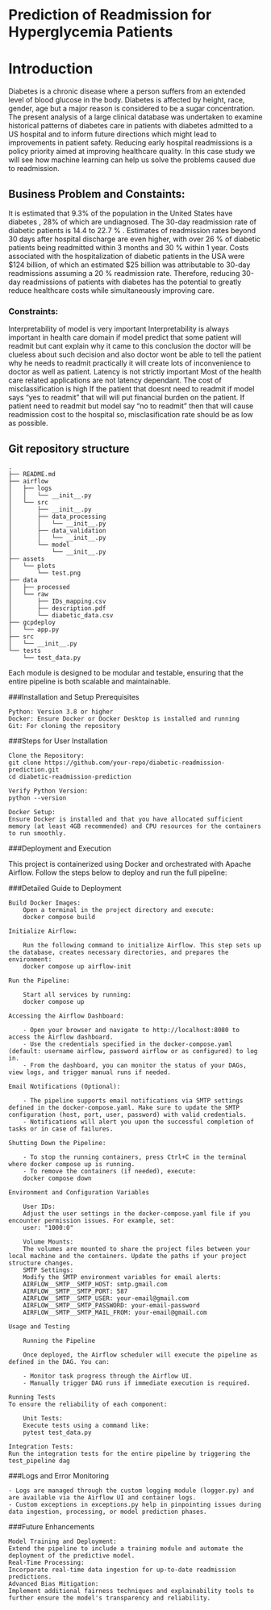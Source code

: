# Prediction of Readmission for Hyperglycemia Patients

# Introduction
Diabetes is a chronic disease where a person suffers from an extended level of blood glucose in the body. Diabetes is affected by height, race, gender, age but a major reason is considered to be a sugar concentration. The present analysis of a large clinical database was undertaken to examine historical patterns of diabetes care in patients with diabetes admitted to a US hospital and to inform future directions which might lead to improvements in patient safety. Reducing early hospital readmissions is a policy priority aimed at improving healthcare quality. In this case study we will see how machine learning can help us solve the problems caused due to readmission.

## Business Problem and Constaints:
It is estimated that 9.3% of the population in the United States have diabetes , 28% of which are undiagnosed. The 30-day readmission rate of diabetic patients is 14.4 to 22.7 % . Estimates of readmission rates beyond 30 days after hospital discharge are even higher, with over 26 % of diabetic patients being readmitted within 3 months and 30 % within 1 year. Costs associated with the hospitalization of diabetic patients in the USA were $124 billion, of which an estimated $25 billion was attributable to 30-day readmissions assuming a 20 % readmission rate. Therefore, reducing 30-day readmissions of patients with diabetes has the potential to greatly reduce healthcare costs while simultaneously improving care.

### Constraints:
Interpretability of model is very important Interpretability is always important in health care domain if model predict that some patient will readmit but cant explain why it came to this conclusion the doctor will be clueless about such decision and also doctor wont be able to tell the patient why he needs to readmit practically it will create lots of inconvenience to doctor as well as patient.
Latency is not strictly important Most of the health care related applications are not latency dependant.
The cost of misclassification is high If the patient that doesnt need to readmit if model says “yes to readmit” that will will put financial burden on the patient. If patient need to readmit but model say “no to readmit” then that will cause readmission cost to the hospital so, misclasification rate should be as low as possible.

## Git repository structure
```plaintext
.
├── README.md
├── airflow
│   ├── logs
│   │   └── __init__.py
│   └── src
│       ├── __init__.py
│       ├── data_processing
│       │   └── __init__.py
│       ├── data_validation
│       │   └── __init__.py
│       └── model
│           └── __init__.py
├── assets
│   └── plots
│       └── test.png
├── data
│   ├── processed
│   └── raw
│       ├── IDs_mapping.csv
│       ├── description.pdf
│       └── diabetic_data.csv
├── gcpdeploy
│   └── app.py
├── src
│   └── __init__.py
└── tests
    └── test_data.py

```

Each module is designed to be modular and testable, ensuring that the entire pipeline is both scalable and maintainable.

###Installation and Setup
Prerequisites

    Python: Version 3.8 or higher
    Docker: Ensure Docker or Docker Desktop is installed and running
    Git: For cloning the repository

###Steps for User Installation

    Clone the Repository:
    git clone https://github.com/your-repo/diabetic-readmission-prediction.git
    cd diabetic-readmission-prediction

    Verify Python Version:
    python --version

    Docker Setup:
    Ensure Docker is installed and that you have allocated sufficient memory (at least 4GB recommended) and CPU resources for the containers to run smoothly.

###Deployment and Execution

This project is containerized using Docker and orchestrated with Apache Airflow. Follow the steps below to deploy and run the full pipeline:

###Detailed Guide to Deployment

    Build Docker Images:
        Open a terminal in the project directory and execute:
        docker compose build

    Initialize Airflow:

        Run the following command to initialize Airflow. This step sets up the database, creates necessary directories, and prepares the environment:
        docker compose up airflow-init

    Run the Pipeline:

        Start all services by running:
        docker compose up

    Accessing the Airflow Dashboard:

        - Open your browser and navigate to http://localhost:8080 to access the Airflow dashboard.
        - Use the credentials specified in the docker-compose.yaml (default: username airflow, password airflow or as configured) to log in.
        - From the dashboard, you can monitor the status of your DAGs, view logs, and trigger manual runs if needed.
    
    Email Notifications (Optional):

        - The pipeline supports email notifications via SMTP settings defined in the docker-compose.yaml. Make sure to update the SMTP configuration (host, port, user, password) with valid credentials.
        - Notifications will alert you upon the successful completion of tasks or in case of failures.
    
    Shutting Down the Pipeline:

        - To stop the running containers, press Ctrl+C in the terminal where docker compose up is running.
        - To remove the containers (if needed), execute:
        docker compose down

    Environment and Configuration Variables

        User IDs:
        Adjust the user settings in the docker-compose.yaml file if you encounter permission issues. For example, set:
        user: "1000:0"

        Volume Mounts:
        The volumes are mounted to share the project files between your local machine and the containers. Update the paths if your project structure changes.
        SMTP Settings:
        Modify the SMTP environment variables for email alerts:
        AIRFLOW__SMTP__SMTP_HOST: smtp.gmail.com
        AIRFLOW__SMTP__SMTP_PORT: 587
        AIRFLOW__SMTP__SMTP_USER: your-email@gmail.com
        AIRFLOW__SMTP__SMTP_PASSWORD: your-email-password
        AIRFLOW__SMTP__SMTP_MAIL_FROM: your-email@gmail.com

    Usage and Testing

        Running the Pipeline

        Once deployed, the Airflow scheduler will execute the pipeline as defined in the DAG. You can:

        - Monitor task progress through the Airflow UI.
        - Manually trigger DAG runs if immediate execution is required.

    Running Tests
    To ensure the reliability of each component:

        Unit Tests:
        Execute tests using a command like:
        pytest test_data.py

    Integration Tests:
    Run the integration tests for the entire pipeline by triggering the test_pipeline dag

###Logs and Error Monitoring

    - Logs are managed through the custom logging module (logger.py) and are available via the Airflow UI and container logs.
    - Custom exceptions in exceptions.py help in pinpointing issues during data ingestion, processing, or model prediction phases.

###Future Enhancements

    Model Training and Deployment:
    Extend the pipeline to include a training module and automate the deployment of the predictive model.
    Real-Time Processing:
    Incorporate real-time data ingestion for up-to-date readmission predictions.
    Advanced Bias Mitigation:
    Implement additional fairness techniques and explainability tools to further ensure the model's transparency and reliability.

    





